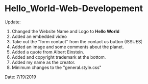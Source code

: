 # Hello_World-Web-Developement

Update:

  1. Changed the Website Name and Logo to **Hello World**
  2. Added an embedded video
  3. Take out the "form contact" from the contact us button (ISSUES)
  4. Added an image and some comments about the planet.
  5. Added a quote from Albert Einstein.
  6. Added and copyright trademark at the bottom.
  7. Added my name as the creator.
  8. Minimum changes to the "general.style.css"
  
  Date: 7/19/2019

